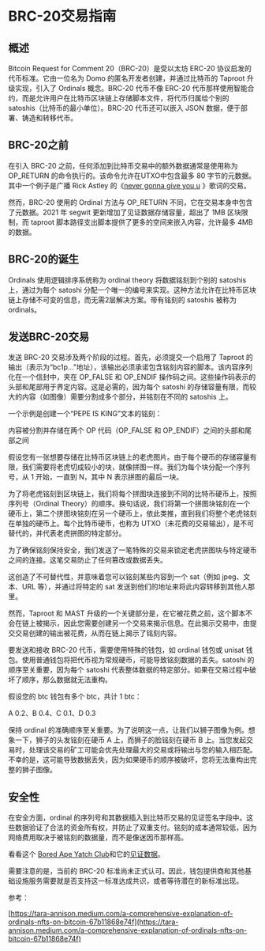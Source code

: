 # BRC-20交易指南



## 概述

Bitcoin Request for Comment 20（BRC-20）是受以太坊 ERC-20 协议启发的代币标准。它由一位名为 Domo 的匿名开发者创建，并通过比特币的 Taproot 升级实现，引入了 Ordinals 概念。BRC-20 代币不像 ERC-20 代币那样使用智能合约，而是允许用户在比特币区块链上存储脚本文件，将代币归属给个别的 satoshis（比特币的最小单位）。BRC-20 代币还可以嵌入 JSON 数据，便于部署、铸造和转移代币。

## BRC-20之前

在引入 BRC-20 之前，任何添加到比特币交易中的额外数据通常是使用称为 OP\_RETURN 的命令执行的。该命令允许在UTXO中包含最多 80 字节的元数据。其中一个例子是广播 Rick Astley 的《[never gonna give you u](https://www.blockstream.info/tx/d29c9c0e8e4d2a9790922af73f0b8d51f0bd4bb19940d9cf910ead8fbe85bc9b?expand=) 》歌词的交易。

然而，BRC-20 使用的 Ordinal 方法与 OP\_RETURN 不同，它在交易本身中包含了元数据。2021 年 segwit 更新增加了见证数据存储容量，超出了 1MB 区块限制，而 taproot 脚本路径支出脚本提供了更多的空间来嵌入内容，允许最多 4MB 的数据。

## BRC-20的诞生

Ordinals 使用逻辑排序系统称为 ordinal theory 将数据铭刻到个别的 satoshis 上，通过为每个 satoshi 分配一个唯一的编号来实现。这种方法允许在比特币区块链上存储不可变的信息，而无需2层解决方案。带有铭刻的 satoshis 被称为 ordinals。

## 发送BRC-20交易

发送 BRC-20 交易涉及两个阶段的过程。首先，必须提交一个启用了 Taproot 的输出（表示为“bc1p…”地址），该输出必须承诺包含铭刻内容的脚本。该内容序列化在一个信封中，夹在 OP\_FALSE 和 OP\_ENDIF 操作码之间。这些操作码表示的头部和尾部用于界定内容。这是必需的，因为每个 satoshi 的存储容量有限，而较大的内容（如图像）需要分割成多个部分，并铭刻在不同的 satoshis 上。

一个示例是创建一个“PEPE IS KING”文本的铭刻：

内容被分割并存储在两个 OP 代码（OP\_FALSE 和 OP\_ENDIF）之间的头部和尾部之间

假设您有一张想要存储在比特币区块链上的老虎图片。由于每个硬币的存储容量有限，我们需要将老虎切成较小的块，就像拼图一样。我们为每个块分配一个序列号，从 1 开始，一直到 N，其中 N 表示拼图的最后一块。

为了将老虎铭刻到区块链上，我们将每个拼图块连接到不同的比特币硬币上，按照序列号（Ordinal Theory）的顺序。换句话说，我们将第一个拼图块铭刻在一个硬币上，第二个拼图块铭刻在另一个硬币上，依此类推，直到我们将整个老虎铭刻在单独的硬币上。每个比特币硬币，也称为 UTXO（未花费的交易输出），是不可替代的，并代表老虎拼图的特定部分。

为了确保铭刻保持安全，我们发送了一笔特殊的交易来锁定老虎拼图块与特定硬币之间的连接。这笔交易防止了任何篡改或数据丢失。

这创造了不可替代性，并意味着您可以铭刻某些内容到一个 sat（例如 jpeg、文本、URL 等），并通过将特定的 sat 发送到他们的地址来将此内容转移到其他人那里。

然而，Taproot 和 MAST 升级的一个关键部分是，在它被花费之前，这个脚本不会在链上被揭示，因此您需要创建另一个交易来揭示信息。在此揭示交易中，由提交交易创建的输出被花费，从而在链上揭示了铭刻内容。

要发送和接收 BRC-20 代币，需要使用特殊的钱包，如 ordinal 钱包或 unisat 钱包。使用普通钱包将把代币视为常规硬币，可能导致铭刻数据的丢失。satoshi 的顺序至关重要，因为每个 satoshi 代表整体数据的特定部分。如果在交易过程中破坏了顺序，那么数据就无法重构。

假设您的 btc 钱包有多个 btc，共计 1 btc：

A 0.2、B 0.4、C 0.1、D 0.3

保持 ordinal 的准确顺序至关重要。为了说明这一点，让我们以狮子图像为例。想象一下，狮子的头发铭刻在硬币 A 上，而狮子的脸铭刻在硬币 B 上。当您发起交易时，处理该交易的矿工可能会优先处理最大的交易或将输出与您的输入相匹配。不幸的是，这可能导致数据丢失，因为如果硬币的顺序被破坏，您将无法重构出完整的狮子图像。

## 安全性

在安全方面，ordinal 的序列号和其数据插入到比特币交易的见证签名字段中。这些数据验证了合法的资金所有权，并防止了双重支付。铭刻的成本通常较低，因为网络费用取决于被铭刻的数据量，而不是像迷因币那样高。

看看这个 [Bored Ape Yatch Club](https://ordinals.com/inscription/2911040743b16b71c4c00dc2561b91dac87650e0957d8acd016da0ffd8d3d511i0)和它的[见证数据](https://blockstream.info/tx/2911040743b16b71c4c00dc2561b91dac87650e0957d8acd016da0ffd8d3d511?expand=)。

需要注意的是，当前的 BRC-20 标准尚未正式认可。因此，钱包提供商和其他基础设施服务需要就是否支持这一标准达成共识，或者等待潜在的新标准出现。

参考：&#x20;

[https://tara-annison.medium.com/a-comprehensive-explanation-of-ordinals-nfts-on-bitcoin-67b11868e74f](https://tara-annison.medium.com/a-comprehensive-explanation-of-ordinals-nfts-on-bitcoin-67b11868e74f)



